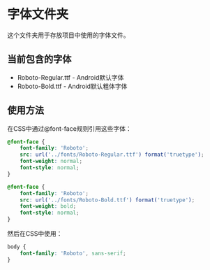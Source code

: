 # 字体文件夹

这个文件夹用于存放项目中使用的字体文件。

## 当前包含的字体

- Roboto-Regular.ttf - Android默认字体
- Roboto-Bold.ttf - Android默认粗体字体

## 使用方法

在CSS中通过@font-face规则引用这些字体：

```css
@font-face {
    font-family: 'Roboto';
    src: url('../fonts/Roboto-Regular.ttf') format('truetype');
    font-weight: normal;
    font-style: normal;
}

@font-face {
    font-family: 'Roboto';
    src: url('../fonts/Roboto-Bold.ttf') format('truetype');
    font-weight: bold;
    font-style: normal;
}
```

然后在CSS中使用：

```css
body {
    font-family: 'Roboto', sans-serif;
}
```